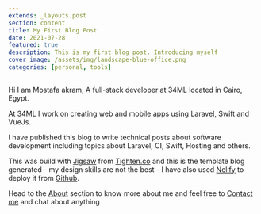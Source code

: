 ```yaml
---
extends: _layouts.post
section: content
title: My First Blog Post
date: 2021-07-28
featured: true
description: This is my first blog post. Introducing myself 
cover_image: /assets/img/landscape-blue-office.png
categories: [personal, tools]
---
```


Hi I am Mostafa akram, A full-stack developer at 34ML located in Cairo, Egypt.

At 34ML I work on creating web and mobile apps using Laravel, Swift and VueJs. 

I have published this blog to write technical posts about software development including topics about Laravel, CI, Swift, Hosting and others. 

This was build with [Jigsaw](https://jigsaw.tighten.co/) from [Tighten.co](https://tighten.co/) and this is the template blog generated - my design skills are not the best - I have also used [Nelify](https://www.netlify.com/) to deploy it from [Github](https://github.com/mostafakram/mostafakram.dev). 

Head to the [About](/about) section to know more about me and feel free to [Contact me](/contact) and chat about anything
